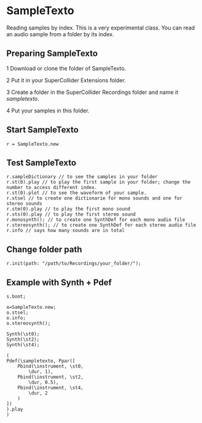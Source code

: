 # SampleTexto
Reading samples by index. This is a very experimental class. You can read an audio sample from a folder by its index.

## Preparing SampleTexto
1 Download or clone the folder of SampleTexto.

2 Put it in your SuperCollider Extensions folder.

3 Create a folder in the SuperCollider Recordings folder and name it *sampletexto*.

4 Put your samples in this folder.

## Start SampleTexto
```
r = SampleTexto.new
```
## Test SampleTexto
```
r.sampleDictionary // to see the samples in your folder
r.st(0).play // to play the first sample in your folder; change the number to access different index.
r.st(0).plot // to see the waveform of your sample.
r.stsel // to create one dictionarie for mono sounds and one for stereo sounds
r.stm(0).play // to play the first mono sound
r.sts(0).play // to play the first stereo sound
r.monosynth(); // to create one SynthDef for each mono audio file
r.stereosynth(); // to create one SynthDef for each stereo audio file
r.info // says how many sounds are in total
```
## Change folder path
```
r.init(path: "/path/to/Recordings/your_folder/");
```
## Example with Synth + Pdef
```
s.boot;

o=SampleTexto.new;
o.stsel;
o.info;
o.stereosynth();

Synth(\st0);
Synth(\st2);
Synth(\st4);

(
Pdef(\sampletexto, Ppar([
	Pbind(\instrument, \st0,
		\dur, 1),
	Pbind(\instrument, \st2,
		\dur, 0.5),
	Pbind(\instrument, \st4,
		\dur, 2
	)
])
).play
)
```
